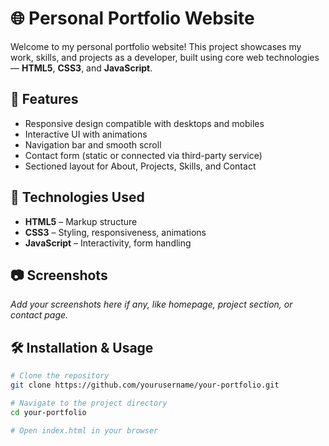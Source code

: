 # 🌐 Personal Portfolio Website

Welcome to my personal portfolio website! This project showcases my work, skills, and projects as a developer, built using core web technologies — **HTML5**, **CSS3**, and **JavaScript**.

## 📌 Features

- Responsive design compatible with desktops and mobiles
- Interactive UI with animations
- Navigation bar and smooth scroll
- Contact form (static or connected via third-party service)
- Sectioned layout for About, Projects, Skills, and Contact

## 🚀 Technologies Used

- **HTML5** – Markup structure
- **CSS3** – Styling, responsiveness, animations
- **JavaScript** – Interactivity, form handling

## 📷 Screenshots

_Add your screenshots here if any, like homepage, project section, or contact page._

## 🛠️ Installation & Usage

```bash
# Clone the repository
git clone https://github.com/yourusername/your-portfolio.git

# Navigate to the project directory
cd your-portfolio

# Open index.html in your browser
